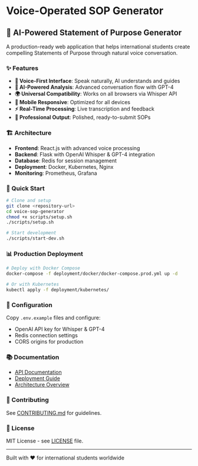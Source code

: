 # Voice-Operated SOP Generator

## 🎤 AI-Powered Statement of Purpose Generator

A production-ready web application that helps international students create compelling Statements of Purpose through natural voice conversation.

### ✨ Features

- **🎯 Voice-First Interface**: Speak naturally, AI understands and guides
- **🧠 AI-Powered Analysis**: Advanced conversation flow with GPT-4
- **🌍 Universal Compatibility**: Works on all browsers via Whisper API
- **📱 Mobile Responsive**: Optimized for all devices
- **⚡ Real-Time Processing**: Live transcription and feedback
- **🎨 Professional Output**: Polished, ready-to-submit SOPs

### 🏗️ Architecture

- **Frontend**: React.js with advanced voice processing
- **Backend**: Flask with OpenAI Whisper & GPT-4 integration
- **Database**: Redis for session management
- **Deployment**: Docker, Kubernetes, Nginx
- **Monitoring**: Prometheus, Grafana

### 🚀 Quick Start

```bash
# Clone and setup
git clone <repository-url>
cd voice-sop-generator
chmod +x scripts/setup.sh
./scripts/setup.sh

# Start development
./scripts/start-dev.sh
```

### 📊 Production Deployment

```bash
# Deploy with Docker Compose
docker-compose -f deployment/docker/docker-compose.prod.yml up -d

# Or with Kubernetes
kubectl apply -f deployment/kubernetes/
```

### 🔧 Configuration

Copy `.env.example` files and configure:

- OpenAI API key for Whisper & GPT-4
- Redis connection settings
- CORS origins for production

### 📚 Documentation

- [API Documentation](docs/API.md)
- [Deployment Guide](docs/DEPLOYMENT.md)
- [Architecture Overview](docs/ARCHITECTURE.md)

### 🤝 Contributing

See [CONTRIBUTING.md](docs/CONTRIBUTING.md) for guidelines.

### 📄 License

MIT License - see [LICENSE](LICENSE) file.

---

Built with ❤️ for international students worldwide
